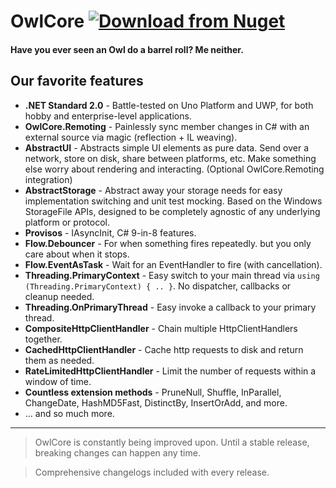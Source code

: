# OwlCore [![Download from Nuget](https://img.shields.io/nuget/v/OwlCore.svg)](https://www.nuget.org/packages/OwlCore/)
#### Have you ever seen an Owl do a barrel roll? Me neither.

## Our favorite features

- **.NET Standard 2.0** - Battle-tested on Uno Platform and UWP, for both hobby and enterprise-level applications.
- **OwlCore.Remoting** - Painlessly sync member changes in C# with an external source via magic (reflection + IL weaving).
- **AbstractUI** - Abstracts simple UI elements as pure data. Send over a network, store on disk, share between platforms, etc. Make something else worry about rendering and interacting. (Optional OwlCore.Remoting integration)
- **AbstractStorage** - Abstract away your storage needs for easy implementation switching and unit test mocking. Based on the Windows StorageFile APIs, designed to be completely agnostic of any underlying platform or protocol.
- **Provisos** - IAsyncInit, C# 9-in-8 features.
- **Flow.Debouncer** - For when something fires repeatedly. but you only care about when it stops.
- **Flow.EventAsTask** - Wait for an EventHandler to fire (with cancellation).
- **Threading.PrimaryContext** - Easy switch to your main thread via `using (Threading.PrimaryContext) { .. }`. No dispatcher, callbacks or cleanup needed.
- **Threading.OnPrimaryThread** - Easy invoke a callback to your primary thread.
- **CompositeHttpClientHandler** - Chain multiple HttpClientHandlers together.
- **CachedHttpClientHandler** - Cache http requests to disk and return them as needed.
- **RateLimitedHttpClientHandler** - Limit the number of requests within a window of time.
- **Countless extension methods** - PruneNull, Shuffle, InParallel, ChangeDate, HashMD5Fast, DistinctBy, InsertOrAdd, and more.
- ... and so much more.

---

> OwlCore is constantly being improved upon. Until a stable release, breaking changes can happen any time.

> Comprehensive changelogs included with every release.
